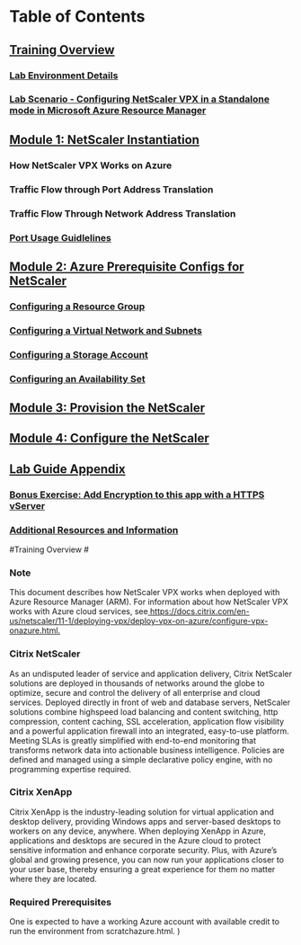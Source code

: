 
# Table of Contents #

## [Training Overview](./TrainingOverview)
### [Lab Environment Details](./)
### [Lab Scenario - Configuring NetScaler VPX in a Standalone mode in Microsoft Azure Resource Manager](./)
## [Module 1: NetScaler Instantiation](./)
### How NetScaler VPX Works on Azure
### Traffic Flow through Port Address Translation
### Traffic Flow Through Network Address Translation
### [Port Usage Guidlelines](./)
## [Module 2: Azure Prerequisite Configs for NetScaler](./)
###  [Configuring a Resource Group](./)
### [Configuring a Virtual Network and Subnets](../)
### [Configuring a Storage Account](../)
### [Configuring an Availability Set](../)
## [Module 3: Provision the NetScaler](../)
## [Module 4: Configure the NetScaler](../)
## [Lab Guide Appendix](../)
### [Bonus Exercise: Add Encryption to this app with a HTTPS vServer](../)
### [Additional Resources and Information](../)

#Training Overview #

### Note

This document describes how NetScaler VPX works when deployed with Azure Resource Manager (ARM). For information about how NetScaler VPX works with Azure cloud services, see[ https://docs.citrix.com/en-us/netscaler/11-1/deploying-vpx/deploy-vpx-on-azure/configure-vpx-onazure.html. ](http://docs.citrix.com/en-us/netscaler/11-1/deploying-vpx/deploy-vpx-on-azure/configure-vpx-on-azure.html )

### Citrix NetScaler
As an undisputed leader of service and application delivery, Citrix NetScaler solutions are deployed in thousands of networks around the globe to optimize, secure and control the delivery of all enterprise and cloud services. Deployed directly in front of web and database servers, NetScaler solutions combine highspeed load balancing and content switching, http compression, content caching, SSL acceleration, application flow visibility and a powerful application firewall into an integrated, easy-to-use platform. Meeting SLAs is greatly simplified with end-to-end monitoring that transforms network data into actionable business intelligence. Policies are defined and managed using a simple declarative policy engine, with no programming expertise required.

### Citrix XenApp
Citrix XenApp is the industry-leading solution for virtual application and desktop delivery, providing Windows apps and server-based desktops to workers on any device, anywhere. When deploying XenApp in Azure, applications and desktops are secured in the Azure cloud to protect sensitive information and enhance corporate security. Plus, with Azure’s global and growing presence, you can now run your applications closer to your user base, thereby ensuring a great experience for them no matter where they are located. 


### Required Prerequisites

One is expected to have a working Azure account with available credit to run the environment from scratchazure.html. )


